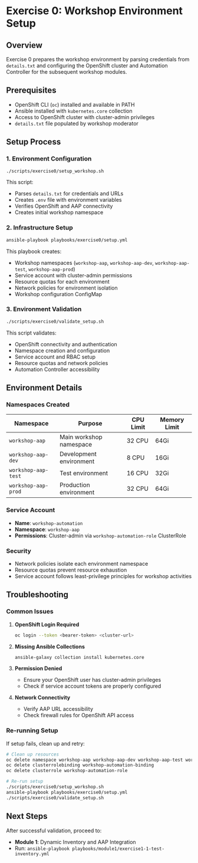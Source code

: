 # Exercise 0: Workshop Environment Setup

## Overview

Exercise 0 prepares the workshop environment by parsing credentials from `details.txt` and configuring the OpenShift cluster and Automation Controller for the subsequent workshop modules.

## Prerequisites

- OpenShift CLI (`oc`) installed and available in PATH
- Ansible installed with `kubernetes.core` collection
- Access to OpenShift cluster with cluster-admin privileges
- `details.txt` file populated by workshop moderator

## Setup Process

### 1. Environment Configuration

```bash
./scripts/exercise0/setup_workshop.sh
```

This script:
- Parses `details.txt` for credentials and URLs
- Creates `.env` file with environment variables
- Verifies OpenShift and AAP connectivity
- Creates initial workshop namespace

### 2. Infrastructure Setup

```bash
ansible-playbook playbooks/exercise0/setup.yml
```

This playbook creates:
- Workshop namespaces (`workshop-aap`, `workshop-aap-dev`, `workshop-aap-test`, `workshop-aap-prod`)
- Service account with cluster-admin permissions
- Resource quotas for each environment
- Network policies for environment isolation
- Workshop configuration ConfigMap

### 3. Environment Validation

```bash
./scripts/exercise0/validate_setup.sh
```

This script validates:
- OpenShift connectivity and authentication
- Namespace creation and configuration
- Service account and RBAC setup
- Resource quotas and network policies
- Automation Controller accessibility

## Environment Details

### Namespaces Created

| Namespace | Purpose | CPU Limit | Memory Limit |
|-----------|---------|-----------|--------------|
| `workshop-aap` | Main workshop namespace | 32 CPU | 64Gi |
| `workshop-aap-dev` | Development environment | 8 CPU | 16Gi |
| `workshop-aap-test` | Test environment | 16 CPU | 32Gi |
| `workshop-aap-prod` | Production environment | 32 CPU | 64Gi |

### Service Account

- **Name**: `workshop-automation`
- **Namespace**: `workshop-aap`
- **Permissions**: Cluster-admin via `workshop-automation-role` ClusterRole

### Security

- Network policies isolate each environment namespace
- Resource quotas prevent resource exhaustion
- Service account follows least-privilege principles for workshop activities

## Troubleshooting

### Common Issues

1. **OpenShift Login Required**
   ```bash
   oc login --token <bearer-token> <cluster-url>
   ```

2. **Missing Ansible Collections**
   ```bash
   ansible-galaxy collection install kubernetes.core
   ```

3. **Permission Denied**
   - Ensure your OpenShift user has cluster-admin privileges
   - Check if service account tokens are properly configured

4. **Network Connectivity**
   - Verify AAP URL accessibility
   - Check firewall rules for OpenShift API access

### Re-running Setup

If setup fails, clean up and retry:

```bash
# Clean up resources
oc delete namespace workshop-aap workshop-aap-dev workshop-aap-test workshop-aap-prod
oc delete clusterrolebinding workshop-automation-binding
oc delete clusterrole workshop-automation-role

# Re-run setup
./scripts/exercise0/setup_workshop.sh
ansible-playbook playbooks/exercise0/setup.yml
./scripts/exercise0/validate_setup.sh
```

## Next Steps

After successful validation, proceed to:
- **Module 1**: Dynamic Inventory and AAP Integration
- Run: `ansible-playbook playbooks/module1/exercise1-1-test-inventory.yml`
